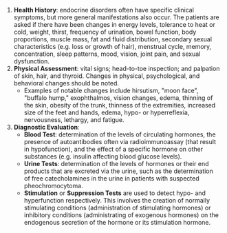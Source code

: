 1. **Health History**: endocrine disorders often have specific clinical symptoms, but more general manifestations also occur. The patients are asked if there have been changes in energy levels, tolerance to heat or cold, weight, thirst, frequency of urination, bowel function, body proportions, muscle mass, fat and fluid distribution, secondary sexual characteristics (e.g. loss or growth of hair), menstrual cycle, memory, concentration, sleep patterns, mood, vision, joint pain, and sexual dysfunction.
2. **Physical Assessment**: vital signs; head-to-toe inspection; and palpation of skin, hair, and thyroid. Changes in physical, psychological, and behavioral changes should be noted.
	- Examples of notable changes include hirsutism, "moon face", "buffalo hump," exophthalmos, vision changes, edema, thinning of the skin, obesity of the trunk, thinness of the extremities, increased size of the feet and hands, edema, hypo- or hyperreflexia, nervousness, lethargy, and fatigue.
3. **Diagnostic Evaluation**:
	- **Blood Test**: determination of the levels of circulating hormones, the presence of autoantibodies often via radioimmunoassay (that result in hypofunction), and the effect of a specific hormone on other substances (e.g. insulin affecting blood glucose levels).
	- **Urine Tests**: determination of the levels of hormones or their end products that are excreted via the urine, such as the determination of free catecholamines in the urine in patients with suspected pheochromocytoma.
	- **Stimulation** or **Suppression Tests** are used to detect hypo- and hyperfunction respectively. This involves the creation of normally stimulating conditions (administration of stimulating hormones) or inhibitory conditions (administrating of exogenous hormones) on the endogenous secretion of the hormone or its stimulation hormone.